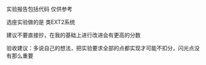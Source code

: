 实验报告包括代码 仅供参考

选座实验做的是 类EXT2系统

建议不要直接抄，在我的基础上进行改进会有更高的分数

验收建议：多说自己的想法，把实验要求全部的点都实现才可能不扣分，闪光点没有那么重要